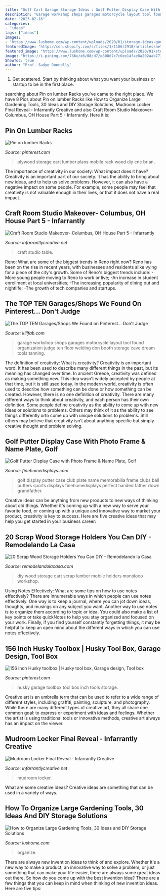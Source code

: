 ```yaml
---
title: "Golf Cart Garage Storage Ideas : Golf Putter Display Case With Photo Frame &amp; Name Plate, Golf"
description: "Garage workshop shops garages motorcycle layout tool found organization judge ten floor welding don booth storage cave dream tools tanning"
date: "2023-02-16"
categories:
- "ideas"
tags: ["ideas"]
images:
- "https://www.lushome.com/wp-content/uploads/2020/01/storage-ideas-gadening-tools-19.jpg"
featuredImage: "http://cdn.shopify.com/s/files/1/1186/2918/articles/ae77057f2edecdeaae65790acd06d4e7--car-workshop-workshop-ideas_1024x1024.jpg?v=1500349728"
featured_image: "https://www.lushome.com/wp-content/uploads/2020/01/storage-ideas-gadening-tools-19.jpg"
image: "https://i.pinimg.com/736x/e8/08/d7/e808d7c7c6ee14fae8a202aab7719c8b.jpg"
ShowToc: true
author: "Prof. Sadye Donnelly"
---
```



1. Get scattered. Start by thinking about what you want your business or startup to be in the first place.

	

		
searching about Pin on lumber Racks you've came to the right place. We have 8 Pics about Pin on lumber Racks like How to Organize Large Gardening Tools, 30 Ideas and DIY Storage Solutions, Mudroom Locker Final Reveal - Infarrantly Creative and also Craft Room Studio Makeover- Columbus, OH House Part 5 - Infarrantly. Here it is:
		
    
## Pin On Lumber Racks

<img loading=lazy src="https://i.pinimg.com/736x/e8/08/d7/e808d7c7c6ee14fae8a202aab7719c8b.jpg" onerror="this.onerror=null;this.src='https://tse4.mm.bing.net/th?id=OIP.Cz78TT9OCDzqsy6NJmF7VgHaJ3&amp;pid=15.1';" alt="Pin on lumber Racks">

_Source: pinterest.com_

>plywood storage cart lumber plans mobile rack wood diy cnc brian. 

	

The importance of creativity in our society: What impact does it have?
Creativity is an important part of our society. It has the ability to bring about new ideas, and to help us solve problems. However, it can also have a negative impact on some people. For example, some people may feel that creativity is not valuable enough in their lives, or that it does not have a real impact.

    
## Craft Room Studio Makeover- Columbus, OH House Part 5 - Infarrantly

<img loading=lazy src="https://i1.wp.com/www.infarrantlycreative.net/wp-content/uploads/2016/03/DSC_0545craft-table-room.jpg?fit=513%2C770&amp;ssl=1" onerror="this.onerror=null;this.src='https://tse3.mm.bing.net/th?id=OIP.jmMcKB1eZGyTsNBuBf5rSwHaLH&amp;pid=15.1';" alt="Craft Room Studio Makeover- Columbus, OH House Part 5 - Infarrantly">

_Source: infarrantlycreative.net_

>craft studio table. 

	

Reno: What are some of the biggest trends in Reno right now?
Reno has been on the rise in recent years, with businesses and residents alike vying for a piece of the city's growth. Some of Reno's biggest trends include: 
 -More young people moving to Reno to work or live; 
-An increase in student enrollment at local universities; 
-The increasing popularity of dining out and nightlife; 
-The growth of tech companies and startups.

    
## The TOP TEN Garages/Shops We Found On Pinterest... Don&#039;t Judge

<img loading=lazy src="http://cdn.shopify.com/s/files/1/1186/2918/articles/ae77057f2edecdeaae65790acd06d4e7--car-workshop-workshop-ideas_1024x1024.jpg?v=1500349728" onerror="this.onerror=null;this.src='https://tse2.mm.bing.net/th?id=OIP.HVpjn8-p2Mh_i9uLFGQPtAHaHW&amp;pid=15.1';" alt="The TOP TEN Garages/Shops We Found on Pinterest... Don&#039;t Judge">

_Source: killfab.com_

>garage workshop shops garages motorcycle layout tool found organization judge ten floor welding don booth storage cave dream tools tanning. 

	

The definition of creativity: What is creativity?
Creativity is an important word. It has been used to describe many different things in the past, but its meaning has changed over time. In ancient Greece, creativity was defined as making something new. This idea wasn't widely accepted by people at that time, but it is still used today. In the modern world, creativity is often used to describe how something can be done or how something can be created. However, there is no one definition of creativity. There are many different ways to think about creativity, and each person has their own definition. Some people define creativity as the ability to come up with new ideas or solutions to problems. Others may think of it as the ability to see things differently orto come up with unique solutions to problems. Still others may believe that creativity isn't about anything specific but simply creative thought and problem solving.

    
## Golf Putter Display Case With Photo Frame &amp; Name Plate, Golf

<img loading=lazy src="http://www.finehomedisplays.com/prodimages/large/HH-golf-putter-display-case-1.jpg" onerror="this.onerror=null;this.src='https://tse3.mm.bing.net/th?id=OIP.fpuISplmBLPiyOR3ob-M9AHaQ_&amp;pid=15.1';" alt="Golf Putter Display Case with Photo Frame &amp; Name Plate, Golf">

_Source: finehomedisplays.com_

>golf display putter case club plate name memorabilia frame clubs ball putters sports displays finehomedisplays perfect handed father down grandfather. 

	

Creative ideas can be anything from new products to new ways of thinking about old things. Whether it's coming up with a new way to serve your favorite food, or coming up with a unique and innovative way to market your product, creativity is key to success. Here are five creative ideas that may help you get started in your business career: 

    
## 20 Scrap Wood Storage Holders You Can DIY - Remodelando La Casa

<img loading=lazy src="https://2.bp.blogspot.com/-CNIaLo_yVoM/VtCUqwkfK7I/AAAAAAAAYk8/ygwJxOSUAOk/s1600/DIY-Garage-Storage%2Bfrom%2BShanty%2B2%2BChic.jpg" onerror="this.onerror=null;this.src='https://tse1.mm.bing.net/th?id=OIP.B093KDS3Ocn7IfijhBzHFwHaLH&amp;pid=15.1';" alt="20 Scrap Wood Storage Holders You Can DIY - Remodelando la Casa">

_Source: remodelandolacasa.com_

>diy wood storage cart scrap lumber mobile holders monoloco workshop. 

	

Using Notes Effectively: What are some tips on how to use notes effectively?
There are innumerable ways in which people can use notes effectively. One way is to keep a journal, where you can jot down ideas, thoughts, and musings on any subject you want. Another way to use notes is to organize them according to topic or idea. You could also make a list of key points or take quickNotes to help you stay organized and focused on your work. Finally, if you find yourself constantly forgetting things, it may be helpful to keep an open mind about the different ways in which you can use notes effectively.

    
## 156 Inch Husky Toolbox | Husky Tool Box, Garage Design, Tool Box

<img loading=lazy src="https://i.pinimg.com/736x/ff/1e/54/ff1e542399ad96bfeac70381dc482607.jpg" onerror="this.onerror=null;this.src='https://tse4.mm.bing.net/th?id=OIP.On2XLjZwMqYq1ZZ_O5h7dgHaEK&amp;pid=15.1';" alt="156 inch Husky toolbox | Husky tool box, Garage design, Tool box">

_Source: pinterest.com_

>husky garage toolbox tool box inch tools storage. 

	

Creative art is an umbrella term that can be used to refer to a wide range of different styles, including graffiti, painting, sculpture, and photography. While there are many different types of creative art, they all share one common goal: to express or experiment with ideas and feelings. Whether the artist is using traditional tools or innovative methods, creative art always has an impact on the viewer.

    
## Mudroom Locker Final Reveal - Infarrantly Creative

<img loading=lazy src="https://www.infarrantlycreative.net/wp-content/uploads/2014/10/howtobuildmudroomlockersDIY_thumb1.jpg" onerror="this.onerror=null;this.src='https://tse2.mm.bing.net/th?id=OIP.fKDg9iqm-IYL8G6IGqTQ0QHaKW&amp;pid=15.1';" alt="Mudroom Locker Final Reveal - Infarrantly Creative">

_Source: infarrantlycreative.net_

>mudroom locker. 

	

What are some creative ideas?
Creative ideas are something that can be used in a variety of ways.

    
## How To Organize Large Gardening Tools, 30 Ideas And DIY Storage Solutions

<img loading=lazy src="https://www.lushome.com/wp-content/uploads/2020/01/storage-ideas-gadening-tools-19.jpg" onerror="this.onerror=null;this.src='https://tse3.mm.bing.net/th?id=OIP.E3o1e7CZR5NpChrnMiQJfwHaJ3&amp;pid=15.1';" alt="How to Organize Large Gardening Tools, 30 Ideas and DIY Storage Solutions">

_Source: lushome.com_

>organize. 

	

There are always new invention ideas to think of and explore. Whether it's a new way to make a product, an innovative way to solve a problem, or just something that can make your life easier, there are always some great ideas out there. So how do you come up with the best invention idea? There are a few things that you can keep in mind when thinking of new invention ideas. Here are five tips: 

